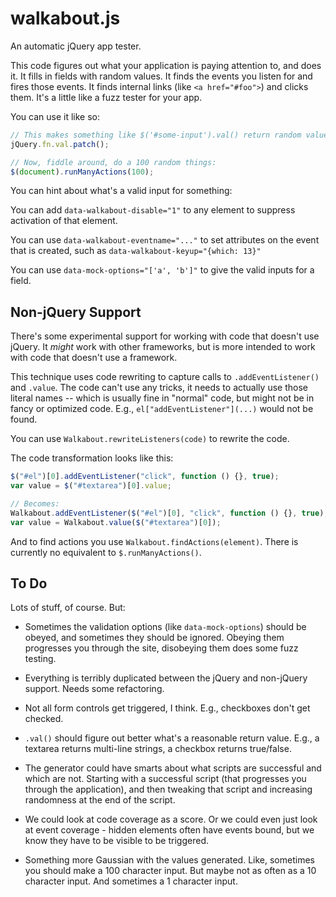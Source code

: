 walkabout.js
============

An automatic jQuery app tester.

This code figures out what your application is paying attention to,
and does it.  It fills in fields with random values.  It finds the
events you listen for and fires those events.  It finds internal links
(like `<a href="#foo">`) and clicks them.  It's a little like a fuzz
tester for your app.

You can use it like so:

```javascript
// This makes something like $('#some-input').val() return random values:
jQuery.fn.val.patch();

// Now, fiddle around, do a 100 random things:
$(document).runManyActions(100);
```

You can hint about what's a valid input for something:

You can add `data-walkabout-disable="1"` to any element to suppress
activation of that element.

You can use `data-walkabout-eventname="..."` to set attributes on the
event that is created, such as `data-walkabout-keyup="{which: 13}"`

You can use `data-mock-options="['a', 'b']"` to give the valid inputs
for a field.

Non-jQuery Support
------------------

There's some experimental support for working with code that doesn't
use jQuery.  It *might* work with other frameworks, but is more
intended to work with code that doesn't use a framework.

This technique uses code rewriting to capture calls to
`.addEventListener()` and `.value`.  The code can't use any tricks, it
needs to actually use those literal names -- which is usually fine in
"normal" code, but might not be in fancy or optimized code.  E.g.,
`el["addEventListener"](...)` would not be found.

You can use `Walkabout.rewriteListeners(code)` to rewrite the code.

The code transformation looks like this:

```javascript
$("#el")[0].addEventListener("click", function () {}, true);
var value = $("#textarea")[0].value;

// Becomes:
Walkabout.addEventListener($("#el")[0], "click", function () {}, true);
var value = Walkabout.value($("#textarea")[0]);
```

And to find actions you use `Walkabout.findActions(element)`.  There
is currently no equivalent to `$.runManyActions()`.

To Do
-----

Lots of stuff, of course.  But:

- Sometimes the validation options (like `data-mock-options`) should
  be obeyed, and sometimes they should be ignored.  Obeying them
  progresses you through the site, disobeying them does some fuzz
  testing.

- Everything is terribly duplicated between the jQuery and non-jQuery
  support.  Needs some refactoring.

- Not all form controls get triggered, I think.  E.g., checkboxes
  don't get checked.

- `.val()` should figure out better what's a reasonable return value.
  E.g., a textarea returns multi-line strings, a checkbox returns
  true/false.

- The generator could have smarts about what scripts are successful
  and which are not.  Starting with a successful script (that
  progresses you through the application), and then tweaking that
  script and increasing randomness at the end of the script.

- We could look at code coverage as a score.  Or we could even just
  look at event coverage - hidden elements often have events bound,
  but we know they have to be visible to be triggered.

- Something more Gaussian with the values generated.  Like, sometimes
  you should make a 100 character input.  But maybe not as often as a
  10 character input.  And sometimes a 1 character input.
